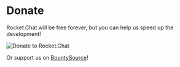 # Donate

Rocket.Chat will be free forever, but you can help us speed up the development!

![Donate to Rocket.Chat](https://camo.githubusercontent.com/361950b331ef676b7eec436a4dbe5a7ce47211a6623dcc889b1f5b7b611b27df/68747470733a2f2f7777772e70617970616c6f626a656374732e636f6d2f656e5f55532f692f62746e2f62746e5f646f6e61746543435f4c472e676966)

Or support us on [BountySource](https://www.bountysource.com/teams/rocketchat)!
